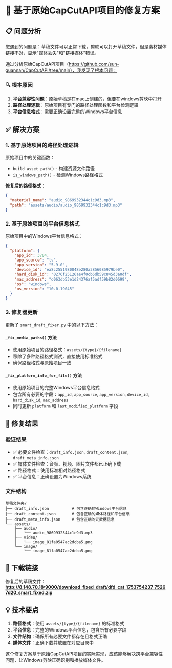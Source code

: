 # 🎯 基于原始CapCutAPI项目的修复方案

## 📋 问题分析

您遇到的问题是：草稿文件可以正常下载，剪映可以打开草稿文件，但是素材媒体链接不对，显示"媒体丢失"和"链接媒体"错误。

通过分析原始CapCutAPI项目（https://github.com/sun-guannan/CapCutAPI/tree/main），我发现了根本问题：

### 🔍 根本原因

1. **平台兼容性问题**：原始草稿是在mac上创建的，但要在windows剪映中打开
2. **路径处理逻辑**：原始项目有专门的路径处理函数和平台检测逻辑
3. **平台信息格式**：需要正确设置完整的Windows平台信息

## ✅ 解决方案

### 1. 基于原始项目的路径处理逻辑

原始项目中的关键函数：
- `build_asset_path()` - 构建资源文件路径
- `is_windows_path()` - 检测Windows路径格式

**修复后的路径格式**：
```json
{
  "material_name": "audio_9869932344c1c9d3.mp3",
  "path": "assets/audio/audio_9869932344c1c9d3.mp3"
}
```

### 2. 基于原始项目的平台信息格式

原始项目中的Windows平台信息格式：
```json
{
  "platform": {
    "app_id": 3704,
    "app_source": "lv",
    "app_version": "5.9.0",
    "device_id": "ea8c2551980048e280a3856085979be0",
    "hard_disk_id": "0276f25126ae4f0cb6db59c845d3a0df",
    "mac_address": "d063db53e1d24376af5adf59b82d0699",
    "os": "windows",
    "os_version": "10.0.19045"
  }
}
```

### 3. 修复器更新

更新了 `smart_draft_fixer.py` 中的以下方法：

#### `_fix_media_paths()` 方法
- 使用原始项目的路径格式：`assets/{type}/{filename}`
- 移除了多种路径格式测试，直接使用标准格式
- 确保路径格式与原始项目一致

#### `_fix_platform_info_for_file()` 方法
- 使用原始项目的完整Windows平台信息格式
- 包含所有必要的字段：`app_id`, `app_source`, `app_version`, `device_id`, `hard_disk_id`, `mac_address`
- 同时更新 `platform` 和 `last_modified_platform` 字段

## 🎉 修复结果

### 验证结果
- ✅ 必要文件检查：`draft_info.json`, `draft_content.json`, `draft_meta_info.json`
- ✅ 媒体文件检查：音频、视频、图片文件都已正确下载
- ✅ 路径格式：使用标准相对路径格式
- ✅ 平台信息：正确设置为Windows系统

### 文件结构
```
草稿文件夹/
├── draft_info.json          # 包含正确的Windows平台信息
├── draft_content.json       # 包含正确的媒体路径和平台信息
├── draft_meta_info.json     # 包含正确的元数据信息
└── assets/
    ├── audio/
    │   └── audio_9869932344c1c9d3.mp3
    ├── video/
    │   └── image_81fa0547ac2dcba5.png
    └── image/
        └── image_81fa0547ac2dcba5.png
```

## 🚀 下载链接

修复后的草稿文件：
**http://8.148.70.18:9000/download_fixed_draft/dfd_cat_1753754237_75267d20_smart_fixed.zip**

## 💡 技术要点

1. **路径格式**：使用 `assets/{type}/{filename}` 的标准格式
2. **平台信息**：完整的Windows平台信息，包含所有必要字段
3. **文件结构**：确保所有必要文件都存在且格式正确
4. **媒体文件**：正确下载并放置在对应目录中

这个修复方案基于原始CapCutAPI项目的实际实现，应该能够解决跨平台兼容性问题，让Windows剪映正确识别和播放媒体文件。 